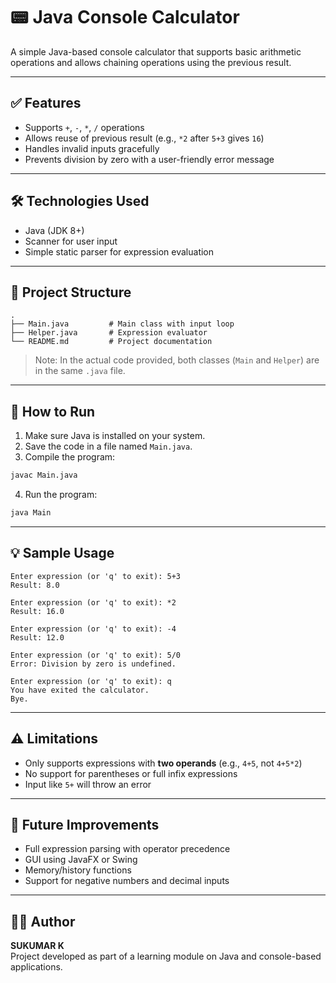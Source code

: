 
# 📟 Java Console Calculator

A simple Java-based console calculator that supports basic arithmetic operations and allows chaining operations using the previous result.

---

## ✅ Features

- Supports `+`, `-`, `*`, `/` operations
- Allows reuse of previous result (e.g., `*2` after `5+3` gives `16`)
- Handles invalid inputs gracefully
- Prevents division by zero with a user-friendly error message

---

## 🛠️ Technologies Used

- Java (JDK 8+)
- Scanner for user input
- Simple static parser for expression evaluation

---

## 📁 Project Structure

```
.
├── Main.java         # Main class with input loop
├── Helper.java       # Expression evaluator
└── README.md         # Project documentation
```

> Note: In the actual code provided, both classes (`Main` and `Helper`) are in the same `.java` file.

---

## 🚀 How to Run

1. Make sure Java is installed on your system.
2. Save the code in a file named `Main.java`.
3. Compile the program:

```bash
javac Main.java
```

4. Run the program:

```bash
java Main
```

---

## 💡 Sample Usage

```text
Enter expression (or 'q' to exit): 5+3
Result: 8.0

Enter expression (or 'q' to exit): *2
Result: 16.0

Enter expression (or 'q' to exit): -4
Result: 12.0

Enter expression (or 'q' to exit): 5/0
Error: Division by zero is undefined.

Enter expression (or 'q' to exit): q
You have exited the calculator.
Bye.
```

---

## ⚠️ Limitations

- Only supports expressions with **two operands** (e.g., `4+5`, not `4+5*2`)
- No support for parentheses or full infix expressions
- Input like `5+` will throw an error

---

## 📌 Future Improvements

- Full expression parsing with operator precedence
- GUI using JavaFX or Swing
- Memory/history functions
- Support for negative numbers and decimal inputs

---

## 👨‍💻 Author

**SUKUMAR K**  
Project developed as part of a learning module on Java and console-based applications.
